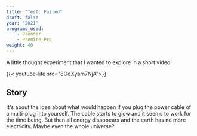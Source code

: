```yaml
---
title: "Test: Failed"
draft: false
year: "2021"
programs_used: 
    - Blender
    - Premire-Pro
weight: 40
---
```


A little thought experiment that I wanted to explore in a short video.

{{< youtube-lite src="8OqXyam7NjA">}}

## Story

It's about the idea about what would happen if you plug the power cable of a multi-plug into yourself. The cable starts to glow and it seems to work for the time being. But then all energy disappears and the earth has no more electricity. Maybe even the whole universe?

